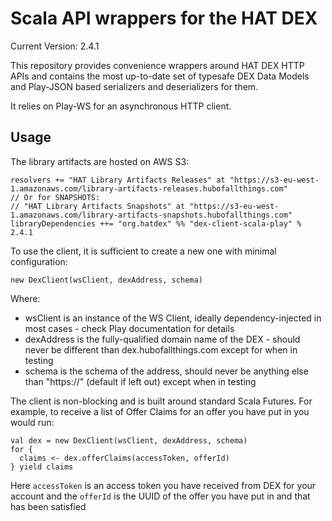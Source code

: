 # Scala API wrappers for the HAT DEX

Current Version: 2.4.1

This repository provides convenience wrappers around HAT DEX HTTP APIs and contains 
the most up-to-date set of typesafe DEX Data Models and Play-JSON based
serializers and deserializers for them.

It relies on Play-WS for an asynchronous HTTP client.

## Usage

The library artifacts are hosted on AWS S3:
 
    resolvers += "HAT Library Artifacts Releases" at "https://s3-eu-west-1.amazonaws.com/library-artifacts-releases.hubofallthings.com"
    // Or for SNAPSHOTS:
    // "HAT Library Artifacts Snapshots" at "https://s3-eu-west-1.amazonaws.com/library-artifacts-snapshots.hubofallthings.com"
    libraryDependencies ++= "org.hatdex" %% "dex-client-scala-play" % 2.4.1


To use the client, it is sufficient to create a new one with minimal configuration:

    new DexClient(wsClient, dexAddress, schema)

Where:

- wsClient is an instance of the WS Client, ideally dependency-injected in most cases - check Play documentation for details
- dexAddress is the fully-qualified domain name of the DEX - should never be different than dex.hubofallthings.com except for when in testing
- schema is the schema of the address, should never be anything else than "https://" (default if left out) except when in testing

The client is non-blocking and is built around standard Scala Futures. For example, to receive a list of Offer Claims for an offer you have put in you would run:

    val dex = new DexClient(wsClient, dexAddress, schema)
    for {
      claims <- dex.offerClaims(accessToken, offerId)
    } yield claims

Here `accessToken` is an access token you have received from DEX for your account and the `offerId` is the UUID of the offer you have put in and that has been satisfied
